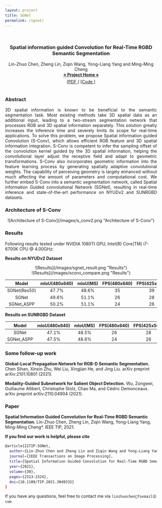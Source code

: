 ```yaml
---
layout: project
title: SGNet
permalink: /sgnet/
---
```


<style>
#jittor-home-head {
  background: url(assets/images/bg1.jpg) no-repeat center;
  height:400px;
}

.view-more {
  background-color: transparent;
  border-color: #46a1b4;
  border-radius: 0px;
  color: #46a1b4;
  font-size:14px;
  margin-top: 20px;
}

.hservice {
  /*background: rgb(242, 247, 255);*/
  background-color: rgba(185, 208, 240, 0.16);
  border: 1px solid #CED8E7;
  transition: all 0.3s ease-in;
  margin-right: 200px;
  overflow: hidden;
  height: 400px;
}
.hservice:hover 
{
  box-shadow: 0px 2px 3px 2px #CED8E7;
}

.hservice:hover .service-img 
{
  opacity: 1;
}
</style>

<p align="center">
<br />
  <h3 align="center">Spatial information guided Convolution for Real-Time 
  RGBD Semantic Segmentation</h3>
  <p align="center">
    Lin-Zhuo Chen, Zheng Lin, Ziqin Wang, Yong-Liang Yang and Ming-Ming Cheng
    <br />
    <a href="https://mmcheng.net/sgnet/"><strong>⭐ Project Home »</strong></a>
    <br />
    <a href="https://arxiv.org/pdf/2004.04534.pdf" target="_black">[PDF <i class="fas fa-book"></i>]</a>
    <a href="https://github.com/LinZhuoChen/SGNet" target="_black">[Code <i class="fab fa-github"></i>]</a>
    <br />
    <br /> 
  </p>
</p>

<style type="text/css">
img{text-align: center; margin: 0 auto;}
</style>

### Abstract
<body>
    <p style="text-align:justify; text-justify:inter-ideograph">
        3D spatial information is known to be beneficial to the semantic segmentation task. Most existing methods take 3D spatial data as an additional input, leading to a two-stream segmentation network that processes RGB and 3D spatial information separately. This solution greatly increases the inference time and severely limits its scope for real-time applications. To solve this problem, we propose Spatial information guided Convolution (S-Conv), which allows efficient RGB feature and 3D spatial information integration. S-Conv is competent to infer the sampling offset of the convolution kernel guided by the 3D spatial information, helping the convolutional layer adjust the receptive field and adapt to geometric transformations. S-Conv also incorporates geometric information into the feature learning process by generating spatially adaptive convolutional weights. The capability of perceiving geometry is largely enhanced without much affecting the amount of parameters and computational cost. We further embed S-Conv into a semantic segmentation network, called Spatial information Guided convolutional Network (SGNet), resulting in real-time inference and state-of-the-art performance on NYUDv2 and SUNRGBD datasets.
</p>
</body>

### Architecture of S-Conv

<div style="text-align:center" markdown="1">
![Architecture of S-Conv](/images/s_conv2.png "Architecture of S-Conv")
</div>


### Results
Following results tested under NVIDIA 1080TI GPU, Intel(R) Core(TM) i7-6700K CPU @ 4.00GHz:

**Results on NYUDv2 Dataset**

<div style="text-align:center" markdown="1">
![Results](/images/sgnet_result.png "Results")
</div>

<div style="text-align:center" markdown="1">
![Results](/images/sconv_compare.png "Results")
</div>

|    Model     | mIoU(480x640) | mIoU(MS) | FPS(480x640) | FPS(425x560) |
| :----------: | :-----------: | :------: | :----------: | :----------: |
| SGNet(Res50) |     47.7%     |  48.6%   |      35      |      39      |
|    SGNet     |     49.6%     |  51.1%   |      26      |      28      |
|  SGNet_ASPP  |     50.2%     |  51.1%   |      24      |      26      |

**Results on SUNRGBD Dataset**

|   Model    | mIoU(480x640) | mIoU(MS) | FPS(480x640) | FPS(425x560) |
| :--------: | :-----------: | :------: | :----------: | :----------: |
|   SGNet    |     47.1%     |  48.5%   |      26      |      28      |
| SGNet_ASPP |     47.5%     |  48.6%   |      24      |      26      |



### **Some follow-up work**

**Global-Local Propagation Network for RGB-D Semantic Segmentation.** 
Chen Sihan, Xinxin Zhu, Wei Liu, Xingjian He, and Jing Liu. 
arXiv preprint arXiv:2101.10801 (2021).


**Modality-Guided Subnetwork for Salient Object Detection.** 
Wu, Zongwei, Guillaume Allibert, Christophe Stolz, Chao Ma, and Cédric Demonceaux. 
arXiv preprint arXiv:2110.04904 (2021).


### **Paper**

**Spatial Information Guided Convolution for Real-Time RGBD Semantic Segmentation.** 
Lin-Zhuo Chen, Zheng Lin, Ziqin Wang, Yong-Liang Yang, Ming-Ming Cheng*. 
IEEE TIP, 2021. 

**If you find our work is helpful, please cite**
```bash
@article{21TIP-SGNet,   
  author={Lin-Zhuo Chen and Zheng Lin and Ziqin Wang and Yong-Liang Yang and Ming-Ming Cheng},   
  journal={IEEE Transactions on Image Processing},    
  title={Spatial Information Guided Convolution for Real-Time RGBD Semantic Segmentation}, 
  year={2021},   
  volume={30},
  pages={2313-2324},  
  doi={10.1109/TIP.2021.3049332} 
}
```

If you have any questions, feel free to contact me via `linzhuochen🥳foxmail😲com`